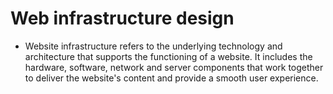 # Web infrastructure design
* Website infrastructure refers to the underlying technology and architecture that supports the functioning of a website. It includes the hardware, software, network and server components that work together to deliver the website's content and provide a smooth user experience. 
